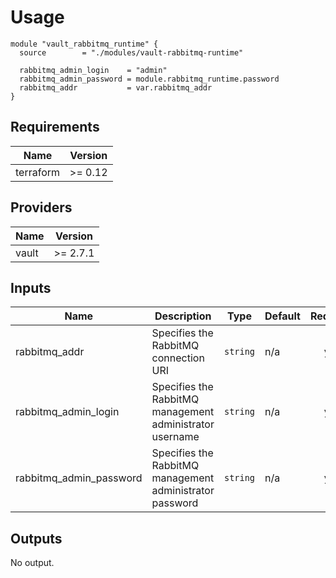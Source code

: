 # Usage

```hcl
module "vault_rabbitmq_runtime" {
  source        = "./modules/vault-rabbitmq-runtime"

  rabbitmq_admin_login    = "admin"
  rabbitmq_admin_password = module.rabbitmq_runtime.password
  rabbitmq_addr           = var.rabbitmq_addr
}
```

## Requirements

| Name | Version |
|------|---------|
| terraform | >= 0.12 |

## Providers

| Name | Version |
|------|---------|
| vault | >= 2.7.1 |

## Inputs

| Name | Description | Type | Default | Required |
|------|-------------|------|---------|:--------:|
| rabbitmq\_addr | Specifies the RabbitMQ connection URI | `string` | n/a | yes |
| rabbitmq\_admin\_login | Specifies the RabbitMQ management administrator username | `string` | n/a | yes |
| rabbitmq\_admin\_password | Specifies the RabbitMQ management administrator password | `string` | n/a | yes |

## Outputs

No output.
